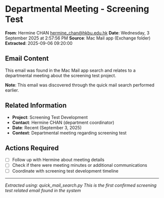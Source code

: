 # Departmental Meeting - Screening Test

**From**: Hermine CHAN <hermine_chan@hkbu.edu.hk>
**Date**: Wednesday, 3 September 2025 at 2:57:56 PM
**Source**: Mac Mail app (Exchange folder)
**Extracted**: 2025-09-06 09:20:00

## Email Content

This email was found in the Mac Mail app search and relates to a departmental meeting about the screening test project.

**Note**: This email was discovered through the quick mail search performed earlier.

## Related Information
- **Project**: Screening Test Development
- **Contact**: Hermine CHAN (department coordinator)
- **Date**: Recent (September 3, 2025)
- **Context**: Departmental meeting regarding screening test

## Actions Required
- [ ] Follow up with Hermine about meeting details
- [ ] Check if there were meeting minutes or additional communications
- [ ] Coordinate with screening test development timeline

---
*Extracted using: quick_mail_search.py*
*This is the first confirmed screening test related email found in the system*
